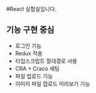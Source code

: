 #React 실험실입니다.

## 기능 구현 중심
- 로그인 기능
- Redux 적용
- 타입스크립트 절대경로 사용
- CRA + Craco 세팅
- 파일 업로드 기능
- 이미지 파일 업로드 미리보기 기능 
